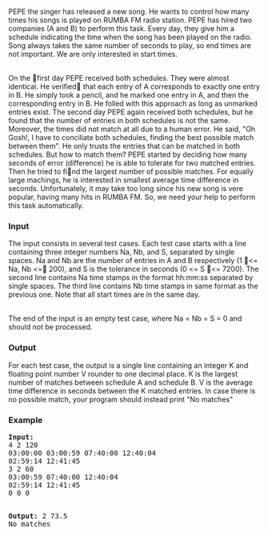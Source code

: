 <p>PEPE the singer has released a new song. He wants to control how many times his songs is played on RUMBA FM radio station. PEPE has hired two companies (A and B) to perform this task. Every day, they give him a schedule indicating the time when the song has been played on the radio. Song always takes the same number of seconds to play, so end times are not important. We are only interested in start times.</p>
<p><br>On the first day PEPE received both schedules. They were almost identical. He verified that each entry of A corresponds to exactly one entry in B. He simply took a pencil, and he marked one entry in A, and then the corresponding entry in B. He folled with this approach as long as unmarked entries exist. The second day PEPE again received both schedules, but he found that the number of entries in both schedules is not the same. Moreover, the times did not match at all due to a human error. He said, "Oh Gosh!, I have to conciliate both schedules, finding the best possible match between them". He only trusts the entries that can be matched in both schedules. But how to match them? PEPE started by deciding how many seconds of error (difference) he is able to tolerate for two matched entries. Then he tried to find the largest number of possible matches. For equally large machings, he is interested in smallest average time difference in seconds. Unfortunately, it may take too long since his new song is vere popular, having many hits in RUMBA FM. So, we need your help to perform this task automatically.</p>
<h3>Input</h3>
<p>The input consists in several test cases. Each test case starts with a line containing three integer numbers Na, Nb, and S, separated by single spaces. Na and Nb are the number of entries in A and B respectively (1 &lt;= Na, Nb &lt;= 200), and S is the tolerance in seconds (0 &lt;= S &lt;= 7200). The second line contains Na time stamps in the format hh:mm:ss separated by single spaces. The third line contains Nb time stamps in same format as the previous one. Note that all start times are in the same day.</p>
<p><br>The end of the input is an empty test case, where Na = Nb = S = 0 and should not be processed.</p>
<h3>Output</h3>
<p>For each test case, the output is a single line containing an integer K and floating point number V rounder to one decimal place. K is the largest number of matches between schedule A and schedule B. V is the average time difference in seconds between the K matched entries. In case there is no possible match, your program should instead print "No matches"</p>
<h3>Example</h3>
<pre><strong>Input:</strong>
4 2 120<br>03:00:00 03:00:59 07:40:00 12:40:04<br>02:59:14 12:41:45<br>3 2 60<br>03:00:59 07:40:00 12:40:04<br>02:59:14 12:41:45<br>0 0 0

<strong>Output:</strong>
2 73.5<br>No matches <br></pre>